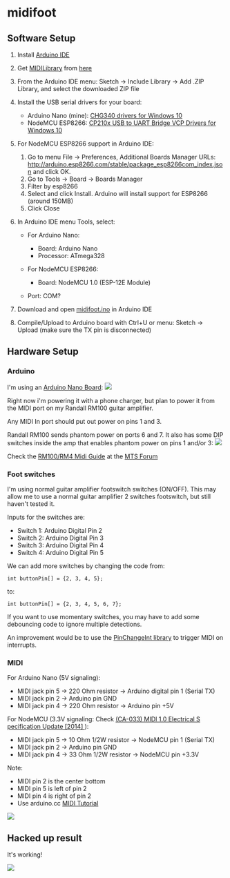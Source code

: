 # midifoot

## Software Setup

1. Install <a href="https://www.arduino.cc/en/Main/Software">Arduino IDE</a>
1. Get <a href="http://playground.arduino.cc/Main/MIDILibrary">MIDILibrary</a> from <a href="https://github.com/FortySevenEffects/arduino_midi_library/releases/latest">here</a>
1. From the Arduino IDE menu: Sketch -> Include Library -> Add .ZIP Library, and select the downloaded ZIP file
1. Install the USB serial drivers for your board:
    - Arduino Nano (mine): <a href="http://www.arduined.eu/files/windows8/CH341SER.zip">CHG340 drivers for Windows 10</a>
    - NodeMCU ESP8266: <a href="http://www.silabs.com/Support%20Documents/Software/CP210x_Windows_Drivers.zip">CP210x USB to UART Bridge VCP Drivers for Windows 10</a>

1. For NodeMCU ESP8266 support in Arduino IDE:
    1. Go to menu File -> Preferences, Additional Boards Manager URLs:
    http://arduino.esp8266.com/stable/package_esp8266com_index.json
    and click OK.
    1. Go to Tools -> Board -> Boards Manager
    1. Filter by esp8266
    1. Select and click Install. Arduino will install support for ESP8266 (around 150MB)
    1. Click Close

1. In Arduino IDE menu Tools, select:
    - For Arduino Nano:
        - Board: Arduino Nano
        - Processor: ATmega328

    - For NodeMCU ESP8266:
        - Board: NodeMCU 1.0 (ESP-12E Module)

    - Port: COM?
    
1. Download and open <a href="https://raw.githubusercontent.com/ramalhais/code/master/arduino/sketchbook/midifoot/midifoot.ino">midifoot.ino</a> in Arduino IDE
1. Compile/Upload to Arduino board with Ctrl+U or menu: Sketch -> Upload (make sure the TX pin is disconnected)

## Hardware Setup

### Arduino

I'm using an <a href="https://www.arduino.cc/en/Main/ArduinoBoardNano">Arduino Nano Board</a>:
<img src="https://www.arduino.cc/en/uploads/Main/ArduinoNanoFront_3_lg.jpg">

Right now i'm powering it with a phone charger, but plan to power it from the MIDI port on my Randall RM100 guitar amplifier.

Any MIDI In port should put out power on pins 1 and 3.

Randall RM100 sends phantom power on ports 6 and 7. It also has some DIP switches inside the amp that enables phantom power on pins 1 and/or 3:
<img src="http://i42.photobucket.com/albums/e311/Soulinsane/RM100F-Board.jpg" />

Check the <a href="http://mtsforum.grailtone.com/viewtopic.php?t=5606">RM100/RM4 Midi Guide</a> at the <a href="http://mtsforum.grailtone.com/">MTS Forum</a>

### Foot switches

I'm using normal guitar amplifier footswitch switches (ON/OFF).
This may allow me to use a normal guitar amplifier 2 switches footswitch, but still haven't tested it.

Inputs for the switches are:
- Switch 1: Arduino Digital Pin 2
- Switch 2: Arduino Digital Pin 3
- Switch 3: Arduino Digital Pin 4
- Switch 4: Arduino Digital Pin 5

We can add more switches by changing the code
from:

    int buttonPin[] = {2, 3, 4, 5};
to:

    int buttonPin[] = {2, 3, 4, 5, 6, 7};

If you want to use momentary switches, you may have to add some debouncing code to ignore multiple detections.

An improvement would be to use the <a href="http://playground.arduino.cc/Main/PinChangeInt">PinChangeInt library</a> to trigger MIDI on interrupts.

### MIDI

For Arduino Nano (5V signaling):

- MIDI jack pin 5 -> 220 Ohm resistor -> Arduino digital pin 1 (Serial TX)
- MIDI jack pin 2 -> Arduino pin GND
- MIDI jack pin 4 -> 220 Ohm resistor -> Arduino pin +5V

For NodeMCU (3.3V signaling: Check <a href="https://mitxela.com/other/ca33.pdf">(CA-033) MIDI 1.0 Electrical S
pecification Update [2014] </a>):

- MIDI jack pin 5 -> 10 Ohm 1/2W resistor -> NodeMCU pin 1 (Serial TX)
- MIDI jack pin 2 -> Arduino pin GND
- MIDI jack pin 4 -> 33 Ohm 1/2W resistor -> NodeMCU pin +3.3V

Note:

- MIDI pin 2 is the center bottom
- MIDI pin 5 is left of pin 2
- MIDI pin 4 is right of pin 2
- Use arduino.cc <a href="https://www.arduino.cc/en/Tutorial/Midi">MIDI Tutorial</a>

<img src="https://www.arduino.cc/en/uploads/Tutorial/MIDI_schem.png" />

## Hacked up result

It's working!

<img src="https://github.com/ramalhais/code/raw/master/arduino/sketchbook/midifoot/midifoot-hack.jpg" />
